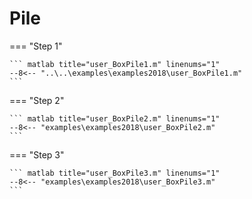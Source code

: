 # Pile

=== "Step 1"

    ``` matlab title="user_BoxPile1.m" linenums="1"
    --8<-- "..\..\examples\examples2018\user_BoxPile1.m"
    ```

=== "Step 2"

    ``` matlab title="user_BoxPile2.m" linenums="1"
    --8<-- "examples\examples2018\user_BoxPile2.m"
    ```

=== "Step 3"

    ``` matlab title="user_BoxPile3.m" linenums="1"
    --8<-- "examples\examples2018\user_BoxPile3.m"
    ```

